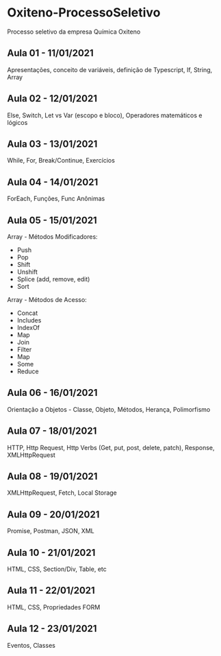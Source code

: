 # Oxiteno-ProcessoSeletivo
Processo seletivo da empresa Química Oxiteno

## Aula 01 - 11/01/2021
Apresentações, conceito de variáveis, definição de Typescript, If, String, Array

## Aula 02 - 12/01/2021
Else, Switch, Let vs Var (escopo e bloco), Operadores matemáticos e lógicos

## Aula 03 - 13/01/2021
While, For, Break/Continue, Exercícios

## Aula 04 - 14/01/2021
ForEach, Funções, Func Anônimas

## Aula 05 - 15/01/2021
Array - Métodos Modificadores: 
- Push
- Pop
- Shift
- Unshift
- Splice (add, remove, edit)
- Sort

Array - Métodos de Acesso:
- Concat
- Includes
- IndexOf
- Map
- Join
- Filter
- Map
- Some
- Reduce

## Aula 06 - 16/01/2021
Orientação a Objetos - Classe, Objeto, Métodos, Herança, Polimorfismo

## Aula 07 - 18/01/2021
HTTP, Http Request, Http Verbs (Get, put, post, delete, patch), Response, XMLHttpRequest

## Aula 08 - 19/01/2021
XMLHttpRequest, Fetch, Local Storage

## Aula 09 - 20/01/2021
Promise, Postman, JSON, XML

## Aula 10 - 21/01/2021
HTML, CSS, Section/Div, Table, etc

## Aula 11 - 22/01/2021
HTML, CSS, Propriedades FORM

## Aula 12 - 23/01/2021
Eventos, Classes

